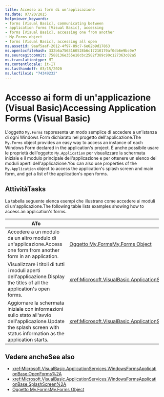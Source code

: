```yaml
---
title: Accesso ai form di un'applicazione
ms.date: 07/20/2015
helpviewer_keywords:
- forms [Visual Basic], communicating between
- application forms [Visual Basic], accessing
- forms [Visual Basic], accessing one from another
- My.Forms object
- forms [Visual Basic], accessing all open
ms.assetid: 9aaf5aaf-2012-4f97-89c7-6e62b9d17863
ms.openlocfilehash: 332b6a7563160528b6c17210170af0db6e9bc0e7
ms.sourcegitcommit: 7588136e355e10cbc2582f389c90c127363c02a5
ms.translationtype: MT
ms.contentlocale: it-IT
ms.lasthandoff: 03/15/2020
ms.locfileid: "74349232"
---
```

# <a name="accessing-application-forms-visual-basic"></a><span data-ttu-id="6ec9b-102">Accesso ai form di un'applicazione (Visual Basic)</span><span class="sxs-lookup"><span data-stu-id="6ec9b-102">Accessing Application Forms (Visual Basic)</span></span>

<span data-ttu-id="6ec9b-103">L'oggetto `My.Forms` rappresenta un modo semplice di accedere a un'istanza di ogni Windows Form dichiarato nel progetto dell'applicazione.</span><span class="sxs-lookup"><span data-stu-id="6ec9b-103">The `My.Forms` object provides an easy way to access an instance of each Windows Form declared in the application's project.</span></span> <span data-ttu-id="6ec9b-104">È anche possibile usare le proprietà dell'oggetto `My.Application` per visualizzare la schermata iniziale e il modulo principale dell'applicazione e per ottenere un elenco dei moduli aperti dell'applicazione.</span><span class="sxs-lookup"><span data-stu-id="6ec9b-104">You can also use properties of the `My.Application` object to access the application's splash screen and main form, and get a list of the application's open forms.</span></span>  
  
## <a name="tasks"></a><span data-ttu-id="6ec9b-105">Attività</span><span class="sxs-lookup"><span data-stu-id="6ec9b-105">Tasks</span></span>  

 <span data-ttu-id="6ec9b-106">La tabella seguente elenca esempi che illustrano come accedere ai moduli di un'applicazione.</span><span class="sxs-lookup"><span data-stu-id="6ec9b-106">The following table lists examples showing how to access an application's forms.</span></span>  
  
|<span data-ttu-id="6ec9b-107">A</span><span class="sxs-lookup"><span data-stu-id="6ec9b-107">To</span></span>|<span data-ttu-id="6ec9b-108">Vedere</span><span class="sxs-lookup"><span data-stu-id="6ec9b-108">See</span></span>|  
|---|---|  
|<span data-ttu-id="6ec9b-109">Accedere a un modulo da un altro modulo di un'applicazione.</span><span class="sxs-lookup"><span data-stu-id="6ec9b-109">Access one form from another form in an application.</span></span>|[<span data-ttu-id="6ec9b-110">Oggetto My.Forms</span><span class="sxs-lookup"><span data-stu-id="6ec9b-110">My.Forms Object</span></span>](../../../visual-basic/language-reference/objects/my-forms-object.md)|  
|<span data-ttu-id="6ec9b-111">Visualizzare i titoli di tutti i moduli aperti dell'applicazione.</span><span class="sxs-lookup"><span data-stu-id="6ec9b-111">Display the titles of all the application's open forms.</span></span>|<xref:Microsoft.VisualBasic.ApplicationServices.WindowsFormsApplicationBase.OpenForms%2A>|  
|<span data-ttu-id="6ec9b-112">Aggiornare la schermata iniziale con informazioni sullo stato all'avvio dell'applicazione.</span><span class="sxs-lookup"><span data-stu-id="6ec9b-112">Update the splash screen with status information as the application starts.</span></span>|<xref:Microsoft.VisualBasic.ApplicationServices.WindowsFormsApplicationBase.SplashScreen%2A>|  
  
## <a name="see-also"></a><span data-ttu-id="6ec9b-113">Vedere anche</span><span class="sxs-lookup"><span data-stu-id="6ec9b-113">See also</span></span>

- <xref:Microsoft.VisualBasic.ApplicationServices.WindowsFormsApplicationBase.OpenForms%2A>
- <xref:Microsoft.VisualBasic.ApplicationServices.WindowsFormsApplicationBase.SplashScreen%2A>
- [<span data-ttu-id="6ec9b-114">Oggetto My.Forms</span><span class="sxs-lookup"><span data-stu-id="6ec9b-114">My.Forms Object</span></span>](../../../visual-basic/language-reference/objects/my-forms-object.md)
